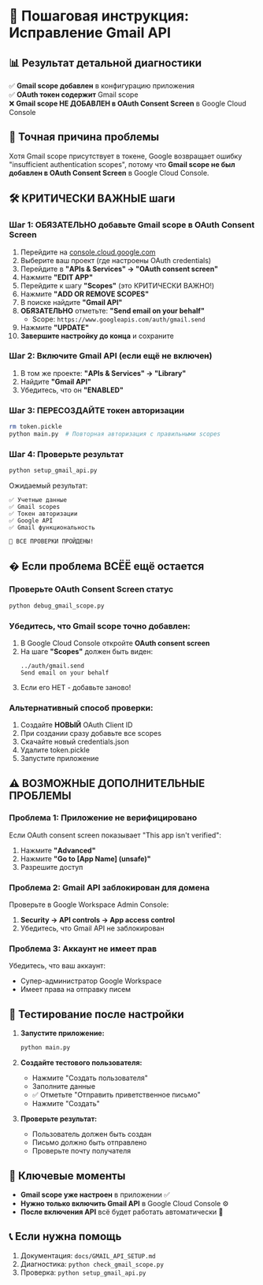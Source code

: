 # 🔧 Пошаговая инструкция: Исправление Gmail API

## 📊 Результат детальной диагностики

✅ **Gmail scope добавлен** в конфигурацию приложения  
✅ **OAuth токен содержит** Gmail scope  
❌ **Gmail scope НЕ ДОБАВЛЕН в OAuth Consent Screen** в Google Cloud Console

## 🎯 Точная причина проблемы

Хотя Gmail scope присутствует в токене, Google возвращает ошибку "insufficient authentication scopes", потому что **Gmail scope не был добавлен в OAuth Consent Screen** в Google Cloud Console.

## 🛠️ КРИТИЧЕСКИ ВАЖНЫЕ шаги

### Шаг 1: ОБЯЗАТЕЛЬНО добавьте Gmail scope в OAuth Consent Screen
1. Перейдите на [console.cloud.google.com](https://console.cloud.google.com/)
2. Выберите ваш проект (где настроены OAuth credentials)
3. Перейдите в **"APIs & Services" → "OAuth consent screen"**
4. Нажмите **"EDIT APP"**
5. Перейдите к шагу **"Scopes"** (это КРИТИЧЕСКИ ВАЖНО!)
6. Нажмите **"ADD OR REMOVE SCOPES"**
7. В поиске найдите **"Gmail API"**
8. **ОБЯЗАТЕЛЬНО** отметьте: **"Send email on your behalf"**
   - Scope: `https://www.googleapis.com/auth/gmail.send`
9. Нажмите **"UPDATE"**
10. **Завершите настройку до конца** и сохраните

### Шаг 2: Включите Gmail API (если ещё не включен)
1. В том же проекте: **"APIs & Services" → "Library"**
2. Найдите **"Gmail API"**
3. Убедитесь, что он **"ENABLED"**

### Шаг 3: ПЕРЕСОЗДАЙТЕ токен авторизации
```bash
rm token.pickle
python main.py  # Повторная авторизация с правильными scopes
```

### Шаг 4: Проверьте результат
```bash
python setup_gmail_api.py
```

Ожидаемый результат:
```
✅ Учетные данные
✅ Gmail scopes  
✅ Токен авторизации
✅ Google API
✅ Gmail функциональность

🎉 ВСЕ ПРОВЕРКИ ПРОЙДЕНЫ!
```

## � Если проблема ВСЁЁ ещё остается

### Проверьте OAuth Consent Screen статус
```bash
python debug_gmail_scope.py
```

### Убедитесь, что Gmail scope точно добавлен:
1. В Google Cloud Console откройте **OAuth consent screen**
2. На шаге **"Scopes"** должен быть виден:
   ```
   ../auth/gmail.send
   Send email on your behalf
   ```
3. Если его НЕТ - добавьте заново!

### Альтернативный способ проверки:
1. Создайте **НОВЫЙ** OAuth Client ID
2. При создании сразу добавьте все scopes
3. Скачайте новый credentials.json
4. Удалите token.pickle
5. Запустите приложение

## ⚠️ ВОЗМОЖНЫЕ ДОПОЛНИТЕЛЬНЫЕ ПРОБЛЕМЫ

### Проблема 1: Приложение не верифицировано
Если OAuth consent screen показывает "This app isn't verified":
1. Нажмите **"Advanced"**
2. Нажмите **"Go to [App Name] (unsafe)"**
3. Разрешите доступ

### Проблема 2: Gmail API заблокирован для домена
Проверьте в Google Workspace Admin Console:
1. **Security → API controls → App access control**
2. Убедитесь, что Gmail API не заблокирован

### Проблема 3: Аккаунт не имеет прав
Убедитесь, что ваш аккаунт:
- Супер-администратор Google Workspace
- Имеет права на отправку писем

## 📧 Тестирование после настройки

1. **Запустите приложение:**
   ```bash
   python main.py
   ```

2. **Создайте тестового пользователя:**
   - Нажмите "Создать пользователя"
   - Заполните данные
   - ✅ Отметьте "Отправить приветственное письмо"
   - Нажмите "Создать"

3. **Проверьте результат:**
   - Пользователь должен быть создан
   - Письмо должно быть отправлено
   - Проверьте почту получателя

## 🎯 Ключевые моменты

- **Gmail scope уже настроен** в приложении ✅
- **Нужно только включить Gmail API** в Google Cloud Console ⚙️
- **После включения API** всё будет работать автоматически 🚀

## 📞 Если нужна помощь

1. Документация: `docs/GMAIL_API_SETUP.md`
2. Диагностика: `python check_gmail_scope.py`
3. Проверка: `python setup_gmail_api.py`
